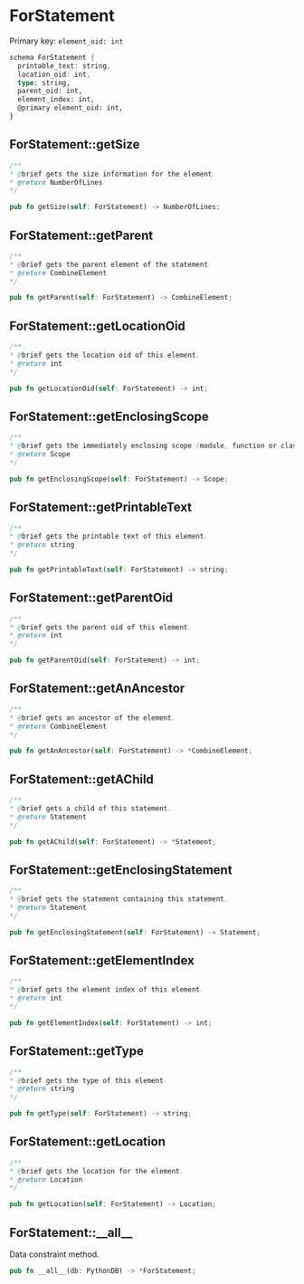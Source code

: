 # ForStatement

Primary key: `element_oid: int`

```rust
schema ForStatement {
  printable_text: string,
  location_oid: int,
  type: string,
  parent_oid: int,
  element_index: int,
  @primary element_oid: int,
}
```
## ForStatement::getSize

```java
/**
* @brief gets the size information for the element.
* @return NumberOfLines
*/
```
```rust
pub fn getSize(self: ForStatement) -> NumberOfLines;
```
## ForStatement::getParent

```java
/**
* @brief gets the parent element of the statement
* @return CombineElement 
*/
```
```rust
pub fn getParent(self: ForStatement) -> CombineElement;
```
## ForStatement::getLocationOid

```java
/**
* @brief gets the location oid of this element.
* @return int
*/
```
```rust
pub fn getLocationOid(self: ForStatement) -> int;
```
## ForStatement::getEnclosingScope

```java
/**
* @brief gets the immediately enclosing scope (module, function or class) whose body contains this statement.
* @return Scope 
*/
```
```rust
pub fn getEnclosingScope(self: ForStatement) -> Scope;
```
## ForStatement::getPrintableText

```java
/**
* @brief gets the printable text of this element.
* @return string
*/
```
```rust
pub fn getPrintableText(self: ForStatement) -> string;
```
## ForStatement::getParentOid

```java
/**
* @brief gets the parent oid of this element.
* @return int
*/
```
```rust
pub fn getParentOid(self: ForStatement) -> int;
```
## ForStatement::getAnAncestor

```java
/**
* @brief gets an ancestor of the element.
* @return CombineElement 
*/
```
```rust
pub fn getAnAncestor(self: ForStatement) -> *CombineElement;
```
## ForStatement::getAChild

```java
/**
* @brief gets a child of this statement.
* @return Statement 
*/
```
```rust
pub fn getAChild(self: ForStatement) -> *Statement;
```
## ForStatement::getEnclosingStatement

```java
/**
* @brief gets the statement containing this statement.
* @return Statement 
*/
```
```rust
pub fn getEnclosingStatement(self: ForStatement) -> Statement;
```
## ForStatement::getElementIndex

```java
/**
* @brief gets the element index of this element.
* @return int
*/
```
```rust
pub fn getElementIndex(self: ForStatement) -> int;
```
## ForStatement::getType

```java
/**
* @brief gets the type of this element.
* @return string
*/
```
```rust
pub fn getType(self: ForStatement) -> string;
```
## ForStatement::getLocation

```java
/**
* @brief gets the location for the element.
* @return Location
*/
```
```rust
pub fn getLocation(self: ForStatement) -> Location;
```
## ForStatement::\_\_all\_\_

Data constraint method.

```rust
pub fn __all__(db: PythonDB) -> *ForStatement;
```
